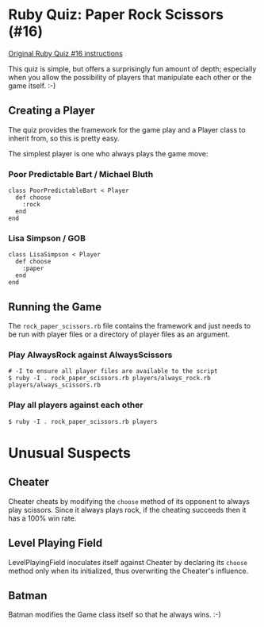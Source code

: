 Ruby Quiz: Paper Rock Scissors (#16)
====================================

[Original Ruby Quiz #16 instructions](http://www.rubyquiz.com/quiz16.html)

This quiz is simple, but offers a surprisingly fun amount of depth; especially
when you allow the possibility of players that manipulate each other or the game
itself. :-)

Creating a Player
-----------------

The quiz provides the framework for the game play and a Player class to inherit
from, so this is pretty easy.

The simplest player is one who always plays the game move:

### Poor Predictable Bart / Michael Bluth

    class PoorPredictableBart < Player
      def choose
        :rock
      end
    end

### Lisa Simpson / GOB

    class LisaSimpson < Player
      def choose
        :paper
      end
    end

Running the Game
----------------

The `rock_paper_scissors.rb` file contains the framework and just needs to be
run with player files or a directory of player files as an argument.

### Play AlwaysRock against AlwaysScissors

    # -I to ensure all player files are available to the script
    $ ruby -I . rock_paper_scissors.rb players/always_rock.rb players/always_scissors.rb

### Play all players against each other

    $ ruby -I . rock_paper_scissors.rb players

Unusual Suspects
================

Cheater
-------

Cheater cheats by modifying the `choose` method of its opponent to always play
scissors. Since it always plays rock, if the cheating succeeds then it has a
100% win rate.

Level Playing Field
-------------------

LevelPlayingField inoculates itself against Cheater by declaring its `choose`
method only when its initialized, thus overwriting the Cheater's influence.

Batman
------

Batman modifies the Game class itself so that he always wins. :-)
